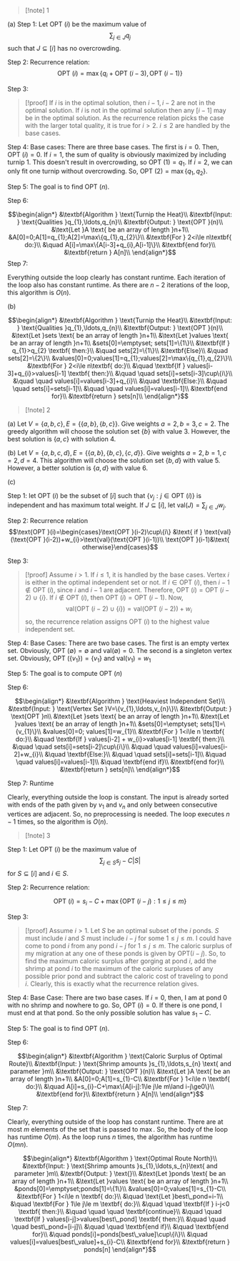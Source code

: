 >[!note] 1

(a)
Step 1: Let $\text{OPT }(i)$ be the maximum value of $$\sum_{j\in J}q_{j}$$ such that $J\subseteq[i]$ has no overcrowding.

Step 2: Recurrence relation:$$\text{OPT }(i)=\max\{q_{i}+\text{OPT }(i-3),\text{OPT }(i-1)\}$$

Step 3: 

>[!proof]
If $i$ is in the optimal solution, then $i-1,i-2$ are not in the optimal solution. If $i$ is not in the optimal solution then any $[i-1]$ may be in the optimal solution. As the recurrence relation picks the case with the larger total quality, it is true for $i>2$. $i\le2$ are handled by the base cases.

Step 4: Base cases: There are three base cases. The first is $i=0$. Then, $\text{OPT }(i)=0$. If $i=1$, the sum of quality is obviously maximized by including turnip 1. This doesn't result in overcrowding, so $\text{OPT }(1)=q_{1}$. If $i=2$, we can only fit one turnip without overcrowding. So, $\text{OPT }(2)=\max\{q_{1},q_{2}\}$.

Step 5: The goal is to find $\text{OPT }(n)$.

Step 6: 

$$\begin{align*}
&\textbf{Algorithm } \text{Turnip the Heat}\\
&\textbf{Input: } \text{Qualities }q_{1},\ldots,q_{n}\\
&\textbf{Output: } \text{OPT }(n)\\
&\text{Let }A \text{ be an array of length }n+1\\
&A[0]=0;A[1]=q_{1};A[2]=\max\{q_{1},q_{2}\}\\
&\textbf{For } 2<i\le n\textbf{ do:}\\
&\quad A[i]=\max\{A[i-3]+q_{i},A[i-1]\}\\
&\textbf{end for}\\
&\textbf{return } A[n]\\
\end{align*}$$
Step 7: 

Everything outside the loop clearly has constant runtime. Each iteration of the loop also has constant runtime. As there are $n-2$ iterations of the loop, this algorithm is $O(n)$.

(b)

$$\begin{align*}
&\textbf{Algorithm } \text{Turnip the Heat}\\
&\textbf{Input: } \text{Qualities }q_{1},\ldots,q_{n}\\
&\textbf{Output: } \text{OPT }(n)\\
&\text{Let }sets \text{ be an array of length }n+1\\
&\text{Let }values \text{ be an array of length }n+1\\
&sets[0]=\emptyset; sets[1]=\{1\}\\
&\textbf{If } q_{1}>q_{2} \textbf{ then:}\\
&\quad sets[2]=\{1\}\\
&\textbf{Else}\\
&\quad sets[2]=\{2\}\\
&values[0]=0;values[1]=q_{1};values[2]=\max\{q_{1},q_{2}\}\\
&\textbf{For } 2<i\le n\textbf{ do:}\\
&\quad \textbf{If } values[i-3]+q_{i}>values[i-1] \textbf{ then:}\\
&\quad \quad sets[i]=sets[i-3]\cup\{i\}\\
&\quad \quad values[i]=values[i-3]+q_{i}\\
&\quad \textbf{Else:}\\
&\quad \quad sets[i]=sets[i-1]\\
&\quad \quad values[i]=values[i-1]\\
&\textbf{end for}\\
&\textbf{return } sets[n]\\
\end{align*}$$

 >[!note] 2 

(a) Let $V=\{a,b,c\},E=\{\{a,b\},\{b,c\}\}$. Give weights $a=2,b=3,c=2$. The greedy algorithm will choose the solution set $\{b\}$ with value $3$. However, the best solution is $\{a,c\}$ with solution $4$. 

(b) Let $V=\{a,b,c,d\},E=\{\{a,b\},\{b,c\},\{c,d\}\}$. Give weights $a=2,b=1,c=2,d=4$. This algorithm will choose the solution set $\{b,d\}$ with value $5$. However, a better solution is $\{a,d\}$ with value $6$. 

(c) 

Step 1: let $\text{OPT }(i)$ be the subset of $[i]$ such that $\{v_{j}:j\in \text{OPT }(i)\}$ is independent and has maximum total weight. If $J\subseteq[i]$, let $\text{val}(J)=\sum_{j\in J}w_{j}$.

Step 2: Recurrence relation $$\text{OPT }(i)=\begin{cases}\text{OPT }(i-2)\cup\{i\} &\text{ if } \text{val}(\text{OPT }(i-2))+w_{i}>\text{val}(\text{OPT }(i-1))\\
\text{OPT }(i-1)&\text{ otherwise}\end{cases}$$

Step 3: 

>[!proof]
Assume $i>1$. If $i≤1$, it is handled by the base cases. Vertex $i$ is either in the optimal independent set or not. If $i\in \text{OPT }(i)$, then $i-1\notin \text{OPT }(i)$, since $i$ and $i-1$ are adjacent. Therefore, $\text{OPT }(i)=\text{OPT }(i-2)\cup\{i\}$. If $i\notin \text{OPT }(i)$, then $\text{OPT }(i)=\text{OPT }(i-1)$. Now, $$\text{val}(\text{OPT }(i-2)\cup\{i\})=\text{val}(\text{OPT }(i-2))+w_{i}$$so, the recurrence relation assigns $\text{OPT }(i)$ to the highest value independent set.


Step 4: Base Cases: There are two base cases. The first is an empty vertex set. Obviously, $\text{OPT }(\emptyset)=\emptyset$ and $\text{val}(\emptyset)=0$. The second is a singleton vertex set. Obviously, $\text{OPT }(\{v_{1}\})=\{v_{1}\}$ and $\text{val}(v_{1})=w_{1}$

Step 5: The goal is to compute $\text{OPT }(n)$

Step 6: 

$$\begin{align*}
&\textbf{Algorithm } \text{Heaviest Independent Set}\\
&\textbf{Input: } \text{Vertex Set }V=\{v_{1},\ldots,v_{n}\}\\
&\textbf{Output: } \text{OPT }n\\
&\text{Let }sets \text{ be an array of length }n+1\\
&\text{Let }values \text{ be an array of length }n+1\\
&sets[0]=\emptyset; sets[1]=\{v_{1}\}\\
&values[0]=0; values[1]=w_{1}\\
&\textbf{For } 1<i\le n \textbf{ do:}\\
&\quad \textbf{If } values[i-2] + w_{i}>values[i-1] \textbf{ then:}\\
&\quad \quad sets[i]=sets[i-2]\cup\{i\}\\
&\quad \quad values[i]=values[i-2]+w_{i}\\
&\quad \textbf{Else:}\\
&\quad \quad sets[i]=sets[i-1]\\
&\quad \quad values[i]=values[i-1]\\
&\quad \textbf{end if}\\
&\textbf{end for}\\
&\textbf{return } sets[n]\\
\end{align*}$$

Step 7: Runtime

Clearly, everything outside the loop is constant. The input is already sorted with ends of the path given by $v_{1}$ and $v_{n}$ and only between consecutive vertices are adjacent. So, no preprocessing is needed. The loop executes $n-1$ times, so the algorithm is $O(n)$.

>[!note] 3

Step 1: Let $\text{OPT }(i)$ be the maximum value of  $$\sum_{j\in S}s_{j}-C|S|$$for $S\subseteq[i]$ and $i\in S$.

Step 2: Recurrence relation:

$$\text{OPT }(i)=s_{i}-C+\max\{\text{OPT }(i-j):1\le j\le m\}$$

Step 3: 

>[!proof]
Assume $i>1$. Let $S$ be an optimal subset of the $i$ ponds. $S$ must include $i$ and $S$ must include $i-j$ for some $1\le j\le m$. I could have come to pond $i$ from any pond $i-j$ for $1\le j\le m$. The caloric surplus of my migration at any one of these ponds is given by $\text{OPT}(i-j)$. So, to find the maximum caloric surplus after gorging at pond $i$, add the shrimp at pond $i$ to the maximum of the caloric surpluses of any possible prior pond and subtract the caloric cost of traveling to pond $i$. Clearly, this is exactly what the recurrence relation gives.

Step 4: Base Case: There are two base cases. If $i=0$, then, I am at pond $0$ with no shrimp and nowhere to go. So, $\text{OPT }(i)=0$. If there is one pond, I must end at that pond. So the only possible solution has value $s_{1}-C$. 

Step 5: The goal is to find $\text{OPT }(n)$. 

Step 6: 

$$\begin{align*}
&\textbf{Algorithm } \text{Caloric Surplus of Optimal Route}\\
&\textbf{Input: } \text{Shrimp amounts }s_{1},\ldots,s_{n} \text{ and parameter }m\\
&\textbf{Output: } \text{OPT }(n)\\
&\text{Let }A \text{ be an array of length }n+1\\
&A[0]=0;A[1]=s_{1}-C\\
&\textbf{For } 1<i\le n \textbf{ do:}\\
&\quad A[i]=s_{i}-C+\max\{A[i-j]:1\le j\le m\land i-j\ge0\}\\
&\textbf{end for}\\
&\textbf{return } A[n]\\
\end{align*}$$

Step 7: 

Clearly, everything outside of the loop has constant runtime. There are at most $m$ elements of the set that is passed to $\max$. So, the body of the loop has runtime $O(m)$. As the loop runs $n$ times, the algorithm has runtime $O(mn)$.

$$\begin{align*}
&\textbf{Algorithm } \text{Optimal Route North}\\
&\textbf{Input: } \text{Shrimp amounts }s_{1},\ldots,s_{n}\text{ and parameter }m\\
&\textbf{Output: } \text{}\\
&\text{Let }ponds \text{ be an array of length }n+1\\
&\text{Let }values \text{ be an array of length }n+1\\
&ponds[0]=\emptyset;ponds[1]=\{1\}\\
&values[0]=0;values[1]=s_{1}-C\\
&\textbf{For } 1<i\le n \textbf{ do:}\\
&\quad \text{Let }best\_pond=i-1\\
&\quad \textbf{For } 1\le j\le m \textbf{ do:}\\
&\quad \quad \textbf{If } i-j<0 \textbf{ then:}\\
&\quad \quad \quad \textbf{continue}\\
&\quad \quad \textbf{If } values[i-j]>values[best\_pond] \textbf{ then:}\\
&\quad \quad \quad best\_pond=[i-j]\\
&\quad \quad \textbf{end if}\\
&\quad \textbf{end for}\\
&\quad ponds[i]=ponds[best\_value]\cup\{i\}\\
&\quad values[i]=values[best\_value]+s_{i}-C\\
&\textbf{end for}\\
&\textbf{return } ponds[n]
\end{align*}$$